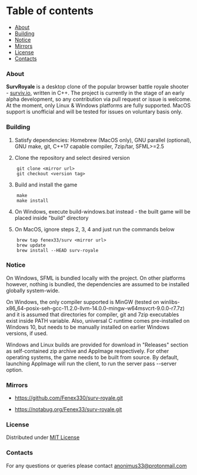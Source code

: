 # Table of contents

* [About](#About)
* [Building](#Building)
* [Notice](#Notice)
* [Mirrors](#Mirrors)
* [License](#License)
* [Contacts](#Contacts)



### About

**SurvRoyale** is a desktop clone of the popular browser battle royale shooter - [surviv.io](https://surviv.io/), written in C++.
The project is currently in the stage of an early alpha development, so any contribution via pull request or issue is welcome.
At the moment, only Linux & Windows platforms are fully supported. MacOS support is unofficial and will be tested for issues
on voluntary basis only.



### Building

1. Satisfy dependencies: Homebrew (MacOS only), GNU parallel (optional), GNU make, git, C++17 capable compiler, 7zip/tar, SFML>=2.5

2. Clone the repository and select desired version
```
    git clone <mirror url>
    git checkout <version tag>
```

3. Build and install the game
```
    make
    make install
```

4. On Windows, execute build-windows.bat instead - the built game will be placed inside "build" directory

5. On MacOS, ignore steps 2, 3, 4 and just run the commands below
```
    brew tap fenex33/surv <mirror url>
    brew update
    brew install --HEAD surv-royale
```



### Notice

On Windows, SFML is bundled locally with the project. On other platforms however, nothing is bundled,
the dependencies are assumed to be installed globally system-wide.

On Windows, the only compiler supported is MinGW (tested on winlibs-x86_64-posix-seh-gcc-11.2.0-llvm-14.0.0-mingw-w64msvcrt-9.0.0-r7.7z)
and it is assumed that directories for compiler, git and 7zip executables exist inside PATH variable.
Also, universal C runtime comes pre-installed on Windows 10, but needs to be manually installed on earlier Windows versions, if used.

Windows and Linux builds are provided for download in "Releases" section as self-contained zip archive
and AppImage respectively. For other operating systems, the game needs to be built from source.
By default, launching AppImage will run the client, to run the server pass --server option.



### Mirrors

- https://github.com/Fenex330/surv-royale.git

- https://notabug.org/Fenex33/surv-royale.git



### License

Distributed under [MIT License](./LICENSE.txt)



### Contacts

For any questions or queries please contact anonimus33@protonmail.com
